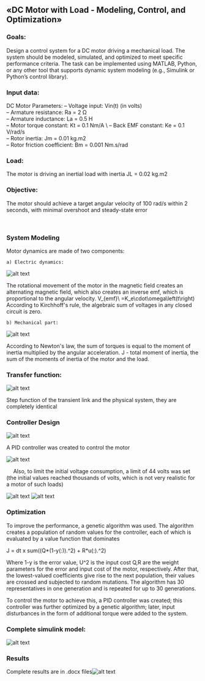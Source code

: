 ## «DC Motor with Load - Modeling, Control, and Optimization» 
### Goals: 
Design a control system for a DC motor driving a mechanical load. The system should be modeled, simulated, and optimized to meet specific performance criteria. The task can be implemented using MATLAB, Python, or any other tool that supports dynamic system modeling (e.g., Simulink or Python’s control library).

### Input data:
DC Motor Parameters: 
– Voltage input: Vin(t) (in volts) \
– Armature resistance: Ra = 2 Ω \
– Armature inductance: La = 0.5 H \
– Motor torque constant: Kt = 0.1 Nm/A \ 
– Back EMF constant: Ke = 0.1 V/rad/s \
– Rotor inertia: Jm = 0.01 kg.m2 \
– Rotor friction coefficient: Bm = 0.001 Nm.s/rad 

### Load: 
The motor is driving an inertial load with inertia JL = 0.02 kg.m2

### Objective: 
The motor should achieve a target angular velocity of 100 rad/s within 2 seconds, with minimal overshoot and steady-state error

 
### System Modeling

Motor dynamics are made of two components: 

    a) Electric dynamics:
 
![alt text](Images/image.png)

The rotational movement of the motor in the magnetic field creates an alternating magnetic field, which also creates an inverse emf, which is proportional to the angular velocity.
V_{emf}\ =K_e\cdot\omega\left(t\right)
According to Kirchhoff's rule, the algebraic sum of voltages in any closed circuit is zero.

    b) Mechanical part:
 
![alt text](Images/image-1.png)


According to Newton's law, the sum of torques is equal to the moment of inertia multiplied by the angular acceleration.
J - total moment of inertia, the sum of the moments of inertia of the motor and the load.

### Transfer function:

 ![alt text](Images/image-3.png)

Step function of the transient link and the physical system, they are completely identical

 
### Controller Design

![alt text](Images/image-4.png)

A PID controller was created to control the motor

 ![alt text](Images/image-5.png)
 
 
Also, to limit the initial voltage consumption, a limit of 44 volts was set (the initial values reached thousands of volts, which is not very realistic for a motor of such loads)

![alt text](Images/image-6.png)
![alt text](Images/image-7.png)
 
### Optimization 

To improve the performance, a genetic algorithm was used. The algorithm creates a population of random values for the controller, each of which is evaluated by a value function that dominates

J = dt x sum((Q*(1-y(:)).^2)  + R*u(:).^2)

Where 
1-y is the error value,
U^2 is the input cost
Q,R are the weight parameters for the error and input cost of the motor, respectively.
After that, the lowest-valued coefficients give rise to the next population, their values are crossed and subjected to random mutations. The algorithm has 30 representatives in one generation and is repeated for up to 30 generations.
 
To control the motor to achieve this, a PID controller was created; this controller was further optimized by a genetic algorithm; later, input disturbances in the form of additional torque were added to the system.
### Complete simulink model:

![alt text](Images/image-13.png)

### Results

Complete results are in .docx files![alt text](Images/image-14.png)
